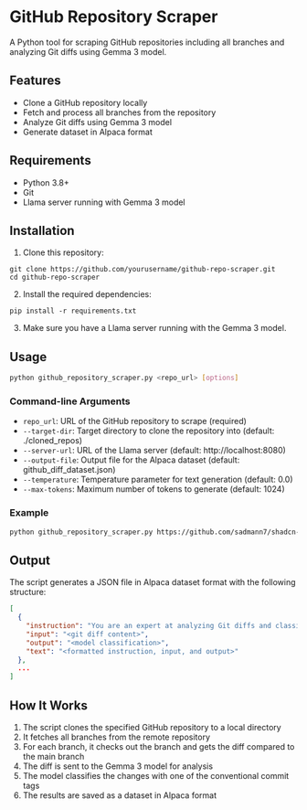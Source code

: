# GitHub Repository Scraper

A Python tool for scraping GitHub repositories including all branches and analyzing Git diffs using Gemma 3 model.

## Features

- Clone a GitHub repository locally
- Fetch and process all branches from the repository
- Analyze Git diffs using Gemma 3 model
- Generate dataset in Alpaca format

## Requirements

- Python 3.8+
- Git
- Llama server running with Gemma 3 model

## Installation

1. Clone this repository:
```
git clone https://github.com/yourusername/github-repo-scraper.git
cd github-repo-scraper
```

2. Install the required dependencies:
```
pip install -r requirements.txt
```

3. Make sure you have a Llama server running with the Gemma 3 model.

## Usage

```bash
python github_repository_scraper.py <repo_url> [options]
```

### Command-line Arguments

- `repo_url`: URL of the GitHub repository to scrape (required)
- `--target-dir`: Target directory to clone the repository into (default: ./cloned_repos)
- `--server-url`: URL of the Llama server (default: http://localhost:8080)
- `--output-file`: Output file for the Alpaca dataset (default: github_diff_dataset.json)
- `--temperature`: Temperature parameter for text generation (default: 0.0)
- `--max-tokens`: Maximum number of tokens to generate (default: 1024)

### Example

```bash
python github_repository_scraper.py https://github.com/sadmann7/shadcn-table.git --server-url http://localhost:8080
```

## Output

The script generates a JSON file in Alpaca dataset format with the following structure:

```json
[
  {
    "instruction": "You are an expert at analyzing Git diffs and classifying changes in short, 10-15 word summaries. Read the provided Git diff and classify it with one of the following tags: feat: A new feature, fix: A bug fix, docs: Documentation only changes, style: Changes that do not affect the meaning of the code, refactor: A code change that neither fixes a bug nor adds a feature, perf: A code change that improves performance, test: Adding missing tests or correcting existing tests, build: Changes that affect the build system or external dependencies, ci: Changes to CI configuration files and scripts, chore: Other changes that don't modify src or test files. You can also use these tags with scopes in parentheses to provide more context, for example: fix(deps): Update dependency versions, feat(auth): Add new authentication method. Your response should be a short 10-15 word summary starting with the tag. For example: 'feat: implemented user authentication with JWT tokens' or 'fix(deps): updated npm dependencies to fix security vulnerabilities'. By any means, do not exceed the 15 word limit.",
    "input": "<git diff content>",
    "output": "<model classification>",
    "text": "<formatted instruction, input, and output>"
  },
  ...
]
```

## How It Works

1. The script clones the specified GitHub repository to a local directory
2. It fetches all branches from the remote repository
3. For each branch, it checks out the branch and gets the diff compared to the main branch
4. The diff is sent to the Gemma 3 model for analysis
5. The model classifies the changes with one of the conventional commit tags
6. The results are saved as a dataset in Alpaca format